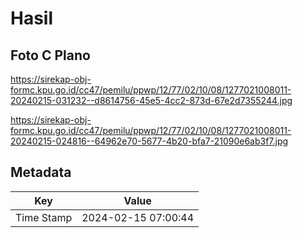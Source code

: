 # Hasil

## Foto C Plano

https://sirekap-obj-formc.kpu.go.id/cc47/pemilu/ppwp/12/77/02/10/08/1277021008011-20240215-031232--d8614756-45e5-4cc2-873d-67e2d7355244.jpg

https://sirekap-obj-formc.kpu.go.id/cc47/pemilu/ppwp/12/77/02/10/08/1277021008011-20240215-024816--64962e70-5677-4b20-bfa7-21090e6ab3f7.jpg


## Metadata

| Key        | Value               |
| ---------- | ------------------- |
| Time Stamp | 2024-02-15 07:00:44 |



